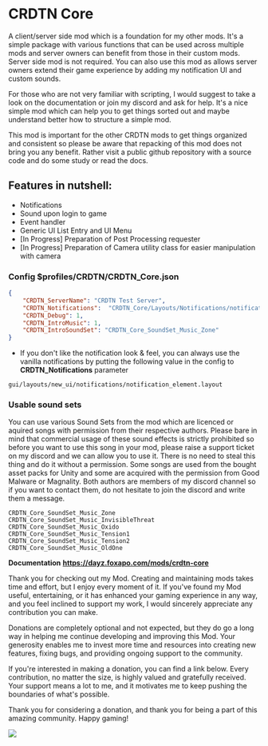 # CRDTN Core

A client/server side mod which is a foundation for my other mods. It's a simple package with various functions that can be used across multiple mods and server owners can benefit from those in their custom mods. Server side mod is not required. You can also use this mod as allows server owners extend their game experience by adding my notification UI and custom sounds. 

For those who are not very familiar with scripting, I would suggest to take a look on the documentation or join my discord and ask for help. It's a nice simple mod which can help you to get things sorted out and maybe understand better how to structure a simple mod. 

This mod is important for the other CRDTN mods to get things organized and consistent so please be aware that repacking of this mod does not bring you any benefit. Rather visit a public github repository with a source code and do some study or read the docs. 

## Features in nutshell: 

- Notifications 
- Sound upon login to game 
- Event handler 
- Generic UI List Entry and UI Menu
- [In Progress] Preparation of Post Processing requester
- [In Progress] Preparation of Camera utility class for easier manipulation with camera


### Config $profiles/CRDTN/CRDTN_Core.json
```json
{
    "CRDTN_ServerName": "CRDTN Test Server",
    "CRDTN_Notifications":  "CRDTN_Core/Layouts/Notifications/notification_element.layout",
    "CRDTN_Debug": 1,
    "CRDTN_IntroMusic": 1,
    "CRDTN_IntroSoundSet": "CRDTN_Core_SoundSet_Music_Zone"
}
```

- If you don't like the notification look & feel, you can always use the vanilla notifications by putting the following value in the config to **CRDTN_Notifications** parameter
```
gui/layouts/new_ui/notifications/notification_element.layout
```

### Usable sound sets 

You can use various Sound Sets from the mod which are licenced or aquired songs with permission from their respective authors. Please bare in mind that commercial usage of these sound effects is strictly prohibited so before you want to use this song in your mod, please raise a support ticket on my discord and we can allow you to use it. There is no need to steal this thing and do it without a permission. Some songs are used from the bought asset packs for Unity and some are acquired with the permission from Good Malware or Magnality. Both authors are members of my discord channel so if you want to contact them, do not hesitate to join the discord and write them a message. 

```
CRDTN_Core_SoundSet_Music_Zone
CRDTN_Core_SoundSet_Music_InvisibleThreat
CRDTN_Core_SoundSet_Music_Oxido
CRDTN_Core_SoundSet_Music_Tension1
CRDTN_Core_SoundSet_Music_Tension2
CRDTN_Core_SoundSet_Music_OldOne
```

**Documentation** **https://dayz.foxapo.com/mods/crdtn-core**

Thank you for checking out my Mod. Creating and maintaining mods takes time and effort, but I enjoy every moment of it. If you've found my Mod useful, entertaining, or it has enhanced your gaming experience in any way, and you feel inclined to support my work, I would sincerely appreciate any contribution you can make.

Donations are completely optional and not expected, but they do go a long way in helping me continue developing and improving this Mod. Your generosity enables me to invest more time and resources into creating new features, fixing bugs, and providing ongoing support to the community.

If you're interested in making a donation, you can find a link below. Every contribution, no matter the size, is highly valued and gratefully received. Your support means a lot to me, and it motivates me to keep pushing the boundaries of what's possible.

Thank you for considering a donation, and thank you for being a part of this amazing community. Happy gaming!

<a href="https://www.buymeacoffee.com/foxapogames"><img src="https://img.buymeacoffee.com/button-api/?text=Buy me a pizza&emoji=🍕&slug=foxapogames&button_colour=43559d&font_colour=ffffff&font_family=Inter&outline_colour=ffffff&coffee_colour=FFDD00" /></a>



